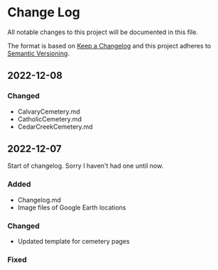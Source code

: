 
# Change Log
All notable changes to this project will be documented in this file.
 
The format is based on [Keep a Changelog](http://keepachangelog.com/)
and this project adheres to [Semantic Versioning](http://semver.org/).

## 2022-12-08

### Changed
- CalvaryCemetery.md
- CatholicCemetery.md
- CedarCreekCemetery.md

## 2022-12-07
 
Start of changelog. Sorry I haven't had one until now.
 
### Added
- Changelog.md
- Image files of Google Earth locations
 
### Changed
 - Updated template for cemetery pages
### Fixed
